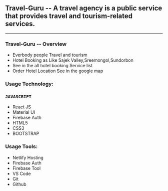 

## Travel-Guru -- A travel agency is a public service that provides travel and tourism-related services. 
---

### Travel-Guru -- Overview

* Everbody people Travel and tourism
* Hotel Booking as Like Sajek Valley,Sreemongol,Sundorbon
* See in the all hotel booking Service list 
* Order Hotel Location See in the google map



### Usage Technology:


### `JAVASCRIPT`
* React JS
* Material UI
* Firebase Auth
* HTML5
* CSS3
* BOOTSTRAP




### Usage Tools:
* Netlify Hosting
* Firebase Auth
* Firebase Tool
* VS Code
* Git
* Github


